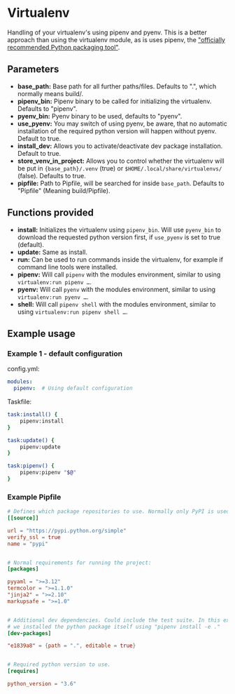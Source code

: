 # Virtualenv

Handling of your virtualenv's using pipenv and pyenv. This is a better approach than using
the virtualenv module, as is uses pipenv, the
["officially recommended Python packaging tool"](https://packaging.python.org/tutorials/managing-dependencies/#managing-dependencies).

## Parameters

* **base_path:** Base path for all further paths/files. Defaults to ".", which normally means build/.
* **pipenv_bin:** Pipenv binary to be called for initializing the virtualenv. Defaults to "pipenv".
* **pyenv_bin:** Pyenv binary to be used, defaults to "pyenv".
* **use_pyenv:** You may switch of using pyenv, be aware, that no automatic installation of the required
  python version will happen without pyenv. Default to true.
* **install_dev:** Allows you to activate/deactivate dev package installation. Default to true.
* **store_venv_in_project:** Allows you to control whether the virtualenv will be put in `{base_path}/.venv` (true)
  or `$HOME/.local/share/virtualenvs/` (false). Defaults to true.
* **pipfile:** Path to Pipfile, will be searched for inside `base_path`. Defaults to "Pipfile"
  (Meaning build/Pipfile).

## Functions provided

* **install:** Initializes the virtualenv using `pipenv_bin`. Will use `pyenv_bin` to download the
  requested python version first, if `use_pyenv` is set to true (default). 
* **update:** Same as install.
* **run:** Can be used to run commands inside the virtualenv, for example if command line tools were installed.
* **pipenv:** Will call `pipenv` with the modules environment, similar to using `virtualenv:run pipenv …`.
* **pyenv:** Will call `pyenv` with the modules environment, similar to using `virtualenv:run pyenv …`.
* **shell:** Will call `pipenv shell` with the modules environment, similar to using `virtualenv:run pipenv shell …`.

## Example usage

### Example 1 - default configuration

config.yml:
```yaml
modules:
  pipenv:  # Using default configuration
```

Taskfile:
```bash
task:install() {
    pipenv:install
}

task:update() {
    pipenv:update
}

task:pipenv() {
    pipenv:pipenv "$@"
}
```

### Example Pipfile

```toml
# Defines which package repositories to use. Normally only PyPI is used.
[[source]]

url = "https://pypi.python.org/simple"
verify_ssl = true
name = "pypi"


# Normal requirements for running the project:
[packages]

pyyaml = ">=3.12"
termcolor = ">=1.1.0"
"jinja2" = ">=2.10"
markupsafe = ">=1.0"


# Additional dev dependencies. Could include the test suite. In this example
# we installed the python package itself using "pipenv install -e ."
[dev-packages]

"e1839a8" = {path = ".", editable = true}


# Required python version to use.
[requires]

python_version = "3.6"
```

